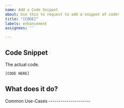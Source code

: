 ```yaml
---
name: Add a Code Snippet
about: Use this to request to add a snippet of code!
title: "[CODE]"
labels: enhancement
assignees: ''

---
```


Code Snippet
-------------
The actual code.
```py
[CODE HERE]
```

What does it do?
-----------------

<!-- Describe what the code snippet does here --!>


Common Use-Cases
---------------------

<!-- Give an example or two that would use this code snippet. --!>
